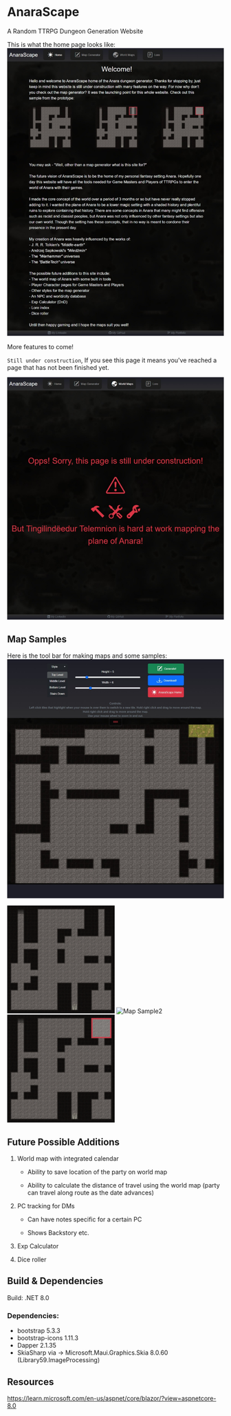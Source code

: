 # AnaraScape
A Random TTRPG Dungeon Generation Website

This is what the home page looks like:
![HomeSample](HomeSample.jpeg)

More features to come!

`Still under construction`,
If you see this page it means you've reached a page that has not been finished yet.

![UnderConstructionSample](UnderconstructionPageSample.jpeg)

## Map Samples

Here is the tool bar for making maps and some samples:
![ToolbarSample](MapGeneratorSample.jpeg)

![Map Sample1](AnaraScapeWeb/wwwroot/static/anaraSample1.png)
![Map Sample2](AnaraScapeWeb/wwwroot/static/anaraSample2.png)
![Map Sample3](AnaraScapeWeb/wwwroot/static/anaraSample3.png)

## Future Possible Additions

1. World map with integrated calendar

    - Ability to save location of the party on world map

    - Ability to calculate the distance of travel using the world map (party can travel along route as the date advances)

2. PC tracking for DMs

    - Can have notes specific for a certain PC

    - Shows Backstory etc.

3. Exp Calculator

4. Dice roller


## Build & Dependencies
 Build: .NET 8.0

### Dependencies:

 - bootstrap 5.3.3
 - bootstrap-icons 1.11.3
 - Dapper 2.1.35
 - SkiaSharp via -> Microsoft.Maui.Graphics.Skia 8.0.60 (Library59.ImageProcessing)

## Resources 

https://learn.microsoft.com/en-us/aspnet/core/blazor/?view=aspnetcore-8.0
